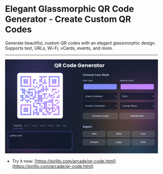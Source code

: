 # Elegant Glassmorphic QR Code Generator - Create Custom QR Codes

Generate beautiful, custom QR codes with an elegant glassmorphic design. Supports text, URLs, Wi-Fi, vCards, events, and more.

---

![Screenshot](https://raw.githubusercontent.com/ChrisPirillo/qr-code/main/assets/screenshot.png)

* Try it now: [https://pirillo.com/arcade/qr-code.html](https://pirillo.com/arcade/qr-code.html)
